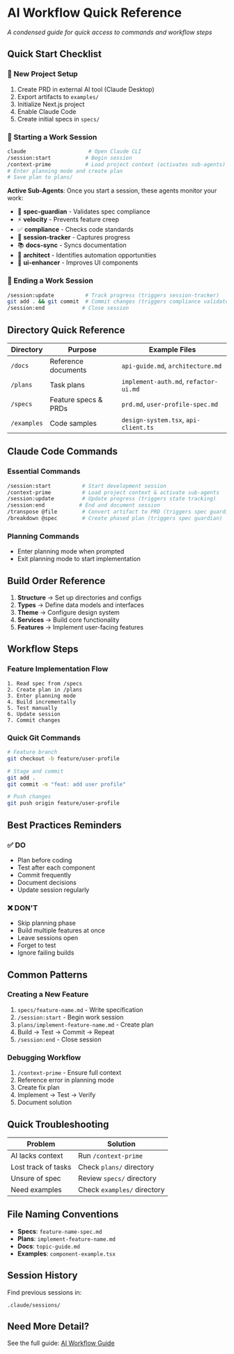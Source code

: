 # AI Workflow Quick Reference

*A condensed guide for quick access to commands and workflow steps*

## Quick Start Checklist

### 🚀 New Project Setup
1. Create PRD in external AI tool (Claude Desktop)
2. Export artifacts to `examples/`
3. Initialize Next.js project
4. Enable Claude Code
5. Create initial specs in `specs/`

### 📝 Starting a Work Session
```bash
claude                    # Open Claude CLI
/session:start           # Begin session
/context-prime           # Load project context (activates sub-agents)
# Enter planning mode and create plan
# Save plan to plans/
```

**Active Sub-Agents**: Once you start a session, these agents monitor your work:
- 🎯 **spec-guardian** - Validates spec compliance
- ⚡ **velocity** - Prevents feature creep
- ✅ **compliance** - Checks code standards
- 💾 **session-tracker** - Captures progress
- 📚 **docs-sync** - Syncs documentation
- 🤖 **architect** - Identifies automation opportunities
- 🎨 **ui-enhancer** - Improves UI components

### 🏁 Ending a Work Session
```bash
/session:update          # Track progress (triggers session-tracker)
git add . && git commit  # Commit changes (triggers compliance validator)
/session:end            # Close session
```

## Directory Quick Reference

| Directory | Purpose | Example Files |
|-----------|---------|---------------|
| `/docs` | Reference documents | `api-guide.md`, `architecture.md` |
| `/plans` | Task plans | `implement-auth.md`, `refactor-ui.md` |
| `/specs` | Feature specs & PRDs | `prd.md`, `user-profile-spec.md` |
| `/examples` | Code samples | `design-system.tsx`, `api-client.ts` |

## Claude Code Commands

### Essential Commands
```bash
/session:start          # Start development session
/context-prime          # Load project context & activate sub-agents
/session:update         # Update progress (triggers state tracking)
/session:end           # End and document session
/transpose @file        # Convert artifact to PRD (triggers spec guardian)
/breakdown @spec        # Create phased plan (triggers spec guardian)
```

### Planning Commands
- Enter planning mode when prompted
- Exit planning mode to start implementation

## Build Order Reference

1. **Structure** → Set up directories and configs
2. **Types** → Define data models and interfaces
3. **Theme** → Configure design system
4. **Services** → Build core functionality
5. **Features** → Implement user-facing features

## Workflow Steps

### Feature Implementation Flow
```
1. Read spec from /specs
2. Create plan in /plans
3. Enter planning mode
4. Build incrementally
5. Test manually
6. Update session
7. Commit changes
```

### Quick Git Commands
```bash
# Feature branch
git checkout -b feature/user-profile

# Stage and commit
git add .
git commit -m "feat: add user profile"

# Push changes
git push origin feature/user-profile
```

## Best Practices Reminders

### ✅ DO
- Plan before coding
- Test after each component
- Commit frequently
- Document decisions
- Update session regularly

### ❌ DON'T
- Skip planning phase
- Build multiple features at once
- Leave sessions open
- Forget to test
- Ignore failing builds

## Common Patterns

### Creating a New Feature
1. `specs/feature-name.md` - Write specification
2. `/session:start` - Begin work session
3. `plans/implement-feature-name.md` - Create plan
4. Build → Test → Commit → Repeat
5. `/session:end` - Close session

### Debugging Workflow
1. `/context-prime` - Ensure full context
2. Reference error in planning mode
3. Create fix plan
4. Implement → Test → Verify
5. Document solution

## Quick Troubleshooting

| Problem | Solution |
|---------|----------|
| AI lacks context | Run `/context-prime` |
| Lost track of tasks | Check `plans/` directory |
| Unsure of spec | Review `specs/` directory |
| Need examples | Check `examples/` directory |

## File Naming Conventions

- **Specs**: `feature-name-spec.md`
- **Plans**: `implement-feature-name.md`
- **Docs**: `topic-guide.md`
- **Examples**: `component-example.tsx`

## Session History

Find previous sessions in:
```
.claude/sessions/
```

## Need More Detail?

See the full guide: [AI Workflow Guide](./ai-workflow-guide.md)